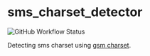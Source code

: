 # sms_charset_detector

![GitHub Workflow Status](https://img.shields.io/github/workflow/status/u-mulder/sms_charset_detector/base-test-suite?style=flat-square)

Detecting sms charset using [gsm charset](https://en.wikipedia.org/wiki/GSM_03.38).
